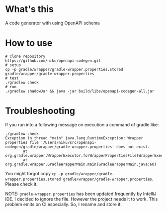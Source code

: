 # What's this

A code generator with using OpenAPI schema

# How to use

```
# clone repository
https://github.com/niku/openapi-codegen.git
# setup
cp -p gradle/wrapper/gradle-wrapper.properties.stored gradle/wrapper/gradle-wrapper.properties
# test
./gradlew check
# run
./gradlew shadowJar && java -jar build/libs/openapi-codegen-all.jar
```

# Troubleshooting

If you run into a following message on execution a command of gradle like:

```
./gradlew check
Exception in thread "main" java.lang.RuntimeException: Wrapper properties file '/Users/niku/src/openapi-codegen/gradle/wrapper/gradle-wrapper.properties' does not exist.
        at org.gradle.wrapper.WrapperExecutor.forWrapperPropertiesFile(WrapperExecutor.java:43)
        at org.gradle.wrapper.GradleWrapperMain.main(GradleWrapperMain.java:60)
```

You might forgot copy `cp -p gradle/wrapper/gradle-wrapper.properties.stored gradle/wrapper/gradle-wrapper.properties`.
Please check it.

NOTE:
`gradle-wrapper.properties` has been updated frequently by IntelliJ IDE. I decided to ignore the file.
However the project needs it to work. This problem emits on CI especially.
So, I rename and store it.
